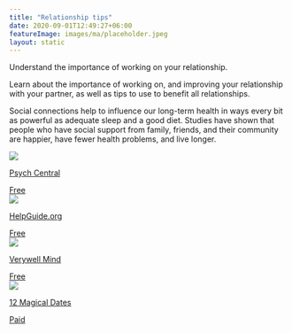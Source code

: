 ```yaml
---
title: "Relationship tips"
date: 2020-09-01T12:49:27+06:00
featureImage: images/ma/placeholder.jpeg
layout: static
---
```


Understand the importance of working on your relationship.

Learn about the importance of working on, and improving your relationship with your partner, as well as tips to use to benefit all relationships.

Social connections help to influence our long-term health in ways every bit as powerful as adequate sleep and a good diet. Studies have shown that people who have social support from family, friends, and their community are happier, have fewer health problems, and live longer.

<a class="ma-link" href="https://psychcentral.com/lib/simple-steps-to-improve-your-relationship#general-strategies"><div class="ma-card ma-card-Community"><div class="ma-icon"><img src ="/images/icon-check.png"/></div><div class="ma-name"><p>Psych Central</p></div><div class="ma-paid-text"><span>Free</span></div></div></a><a class="ma-link" href="https://www.helpguide.org/articles/relationships-communication/relationship-help.htm"><div class="ma-card ma-card-Community"><div class="ma-icon"><img src ="/images/icon-check.png"/></div><div class="ma-name"><p>HelpGuide.org</p></div><div class="ma-paid-text"><span>Free</span></div></div></a><a class="ma-link" href="https://www.verywellmind.com/7-surprising-ways-to-make-your-relationship-better-5094212"><div class="ma-card ma-card-Community"><div class="ma-icon"><img src ="/images/icon-check.png"/></div><div class="ma-name"><p>Verywell Mind</p></div><div class="ma-paid-text"><span>Free</span></div></div></a><a class="ma-link" href="https://www.12magicaldates.com/reignite-marriage-relationship?r_done=1"><div class="ma-card ma-card-Community"><div class="ma-icon"><img src ="/images/icon-pound.png"/></div><div class="ma-name"><p>12 Magical Dates</p></div><div class="ma-paid-text"><span>Paid</span></div></div></a>  

<br/><br/>






